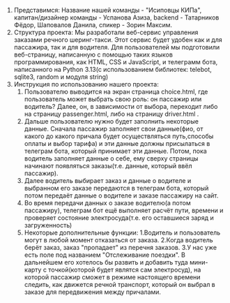 1) Представимся:
Название нашей команды - "Исиповцы КИПа", капитан/дизайнер команды - Успанова Азиза, backend - Татарников Фёдор, Шаповалов Данила, спикер - Зорин Максим.
2) Структура проекта:
Мы разработали веб-сервис управления заказами речного шеринг-такси. Этот сервис будет удобен как и для пассажира, так и для водителя. Для пользователей мы подготовили веб-страницу, написанную с помощью таких языков программирования, как HTML, CSS и JavaScript, и телеграмм бота, написанного на Python 3.13(c использованием библиотек: telebot, sqlite3, random и модуля string)
3) Инструкция по использованию нашего проекта:
   1. Пользователю выводится на экран страница choice.html, где пользователь может выбрать свою роль: он пассажир или водитель? Далее, он, в зависимости от выбора, переходит либо на страницу passenger.html, либо на страницу driver.html .
   2. Дальше пользователю нужно будет заполнить некоторые данные. Сначала пассажир заполняет свои данные(фио, от какого до какого причала будет осуществляться путь,способы оплаты и выбор тарифа) и эти данные должны присылаться в телеграм бота, который принимает эти данные. Потом, пока водитель заполняет данные о себе, ему сверху страницы начинают появляться заказы(т.е. данные, который ввёл пассажир).
   3. Далее водитель выбирает заказ и данные о водителе и выбранном его заказе передаются в телеграм бота, который потом передаёт данные о водителе и заказе пассажиру на сайт.
   4. Во время передачи данных о заказе водителю(а потом пассажиру), телеграм бот ещё выполняет расчёт пути, времени и проверяет состояние электросуда(т.е. его оставшиеся заряд и загруженность)
   5. Некоторые дополнительные функции:
      1.Водитель и пользователь могут в любой момент отказаться от заказа.
      2.Когда водитель берёт заказ, заказ "пропадает" из перечня заказов.
      3.У нас уже есть поле под названием "Отслеживание поездки". В дальнейшем его хотелось бы развить и добавить туда мини-карту с точкой(которой будет являтся сам электросуд), на которой пассажир сможет в режиме настоящего времени следить, как движется речной транспорт, который он выбрал в заказе для передвижения между причалами.
